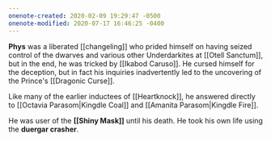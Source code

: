 ```yaml
---
onenote-created: 2020-02-09 19:29:47 -0500
onenote-modified: 2020-07-17 16:46:25 -0400
---
```


**Phys** was a liberated [[changeling]] who prided himself on having seized control of the dwarves and various other Underdarkites at [[Otell Sanctum]], but in the end, he was tricked by [[Ikabod Caruso]]. He cursed himself for the deception, but in fact his inquiries inadvertently led to the uncovering of the Prince's [[Dragonic Curse]].

Like many of the earlier inductees of [[Heartknock]], he answered directly to [[Octavia Parasom|Kingdle Coal]] and [[Amanita Parasom|Kingdle Fire]].

He was user of the **[[Shiny Mask]]** until his death. He took his own life using the **duergar crasher**.
